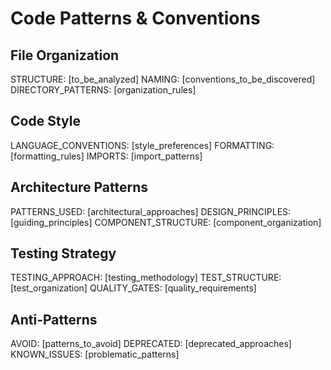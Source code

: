# Code Patterns & Conventions

## File Organization
STRUCTURE: [to_be_analyzed]
NAMING: [conventions_to_be_discovered]
DIRECTORY_PATTERNS: [organization_rules]

## Code Style
LANGUAGE_CONVENTIONS: [style_preferences]
FORMATTING: [formatting_rules]
IMPORTS: [import_patterns]

## Architecture Patterns
PATTERNS_USED: [architectural_approaches]
DESIGN_PRINCIPLES: [guiding_principles]
COMPONENT_STRUCTURE: [component_organization]

## Testing Strategy
TESTING_APPROACH: [testing_methodology]
TEST_STRUCTURE: [test_organization]
QUALITY_GATES: [quality_requirements]

## Anti-Patterns
AVOID: [patterns_to_avoid]
DEPRECATED: [deprecated_approaches]
KNOWN_ISSUES: [problematic_patterns]